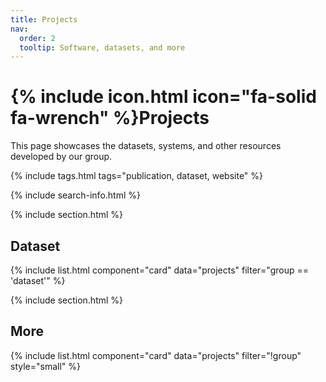 ```yaml
---
title: Projects
nav:
  order: 2
  tooltip: Software, datasets, and more
---
```


# {% include icon.html icon="fa-solid fa-wrench" %}Projects

This page showcases the datasets, systems, and other resources developed by our group.

{% include tags.html tags="publication, dataset, website" %}

{% include search-info.html %}

{% include section.html %}


## Dataset

{% include list.html component="card" data="projects" filter="group == 'dataset'" %}

{% include section.html %}

## More

{% include list.html component="card" data="projects" filter="!group" style="small" %}
